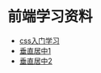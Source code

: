 # 前端学习资料
- [css入门学习](http://zh.learnlayout.com/toc.html)
- [垂直居中1](https://www.w3cplus.com/css/vertically-center-content-with-css)
- [垂直居中2](https://www.w3cplus.com/css/centering-css-complete-guide.html)
